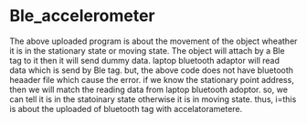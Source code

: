 # Ble_accelerometer
The above uploaded program is about the  movement of the object wheather it is in the stationary state or moving state.
The object will attach by a Ble tag to it then it will send dummy data.
laptop bluetooth adaptor will read data which is send by Ble tag.
but, the above code does not have bluetooth heaader file which cause the error.
if we know the stationary point address, then we will match the reading data from laptop bluetooth adoptor.
so, we can tell it is in the statoinary state otherwise it is in moving state.
thus, i=this is about the uploaded of bluetooth tag with accelatorametere.
